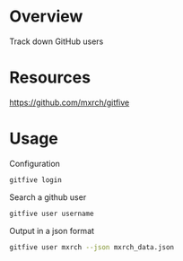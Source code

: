 # Overview

Track down GitHub users

# Resources

https://github.com/mxrch/gitfive

# Usage

Configuration
```bash
gitfive login
```

Search a github user
```bash
gitfive user username
```

Output in a json format
```bash
gitfive user mxrch --json mxrch_data.json
```
